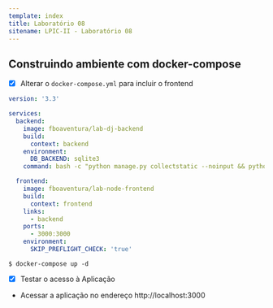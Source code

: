 ```yaml
---
template: index
title: Laboratório 08
sitename: LPIC-II - Laboratório 08
---
```


## Construindo ambiente com docker-compose

* [X] Alterar o `docker-compose.yml` para incluir o frontend

```yaml
version: '3.3'

services:
  backend:
    image: fboaventura/lab-dj-backend
    build:
      context: backend
    environment:
      DB_BACKEND: sqlite3
    command: bash -c "python manage.py collectstatic --noinput && python manage.py makemigrations && python manage.py migrate && python manage.py runserver 0.0.0.0:8081"

  frontend:
    image: fboaventura/lab-node-frontend
    build:
      context: frontend
    links:
      - backend
    ports:
      - 3000:3000
    environment:
      SKIP_PREFLIGHT_CHECK: 'true'
```

```shell
$ docker-compose up -d
```

* [X] Testar o acesso à Aplicação

* Acessar a aplicação no endereço http://localhost:3000
